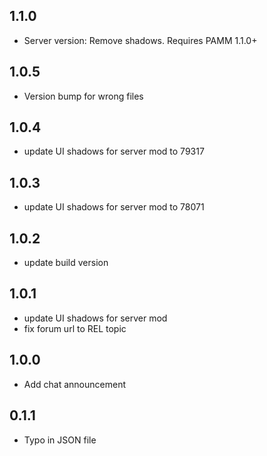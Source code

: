 ## 1.1.0

- Server version: Remove shadows. Requires PAMM 1.1.0+

## 1.0.5

- Version bump for wrong files

## 1.0.4

- update UI shadows for server mod to 79317

## 1.0.3

- update UI shadows for server mod to 78071

## 1.0.2

- update build version

## 1.0.1

- update UI shadows for server mod
- fix forum url to REL topic

## 1.0.0

- Add chat announcement

## 0.1.1

- Typo in JSON file
